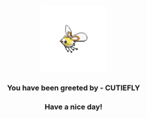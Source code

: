 <p align="center">
            <img src="https://raw.githubusercontent.com/PokeAPI/sprites/master/sprites/pokemon/742.png" width="150" height="150">
          </p>
          <h3 align="center">You have been greeted by - <b>CUTIEFLY</b></h3>
          <h3 align="center">Have a nice day!</h3>
